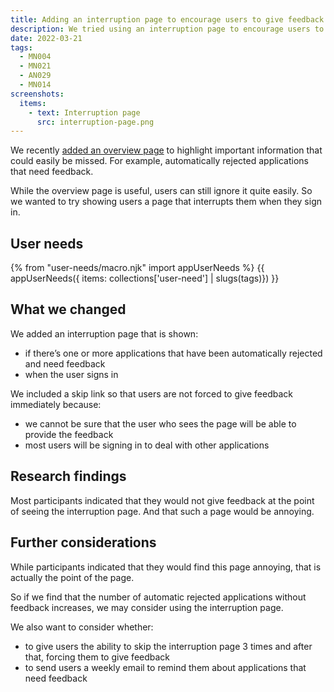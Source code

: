 ```yaml
---
title: Adding an interruption page to encourage users to give feedback on automatically rejected applications
description: We tried using an interruption page to encourage users to give feedback on automatically rejected applications.
date: 2022-03-21
tags:
  - MN004
  - MN021
  - AN029
  - MN014
screenshots:
  items:
    - text: Interruption page
      src: interruption-page.png
---
```


We recently [added an overview page](/manage-teacher-training-applications/adding-an-overview-page-and-filters-to-help-users-prioritise-their-work/) to highlight important information that could easily be missed. For example, automatically rejected applications that need feedback.

While the overview page is useful, users can still ignore it quite easily. So we wanted to try showing users a page that interrupts them when they sign in.

## User needs

{% from "user-needs/macro.njk" import appUserNeeds %}
{{ appUserNeeds({ items: collections['user-need'] | slugs(tags)}) }}

## What we changed

We added an interruption page that is shown:

- if there’s one or more applications that have been automatically rejected and need feedback
- when the user signs in

We included a skip link so that users are not forced to give feedback immediately because:

- we cannot be sure that the user who sees the page will be able to provide the feedback
- most users will be signing in to deal with other applications

## Research findings

Most participants indicated that they would not give feedback at the point of seeing the interruption page. And that such a page would be annoying.

## Further considerations

While participants indicated that they would find this page annoying, that is actually the point of the page.

So if we find that the number of automatic rejected applications without feedback increases, we may consider using the interruption page.

We also want to consider whether:

- to give users the ability to skip the interruption page 3 times and after that, forcing them to give feedback
- to send users a weekly email to remind them about applications that need feedback
